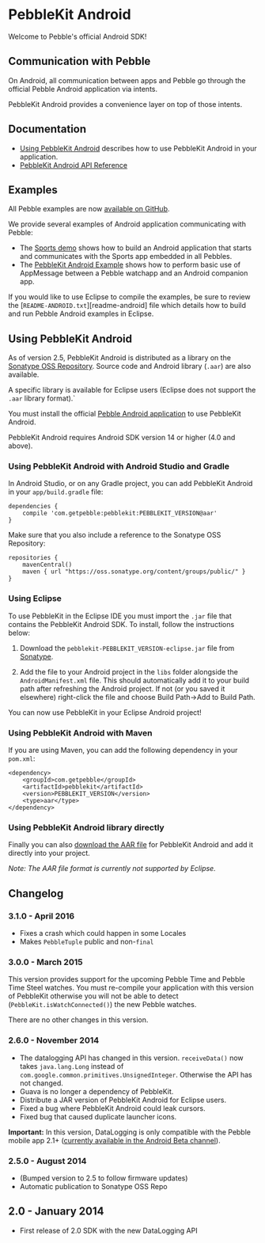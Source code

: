PebbleKit Android
=================

Welcome to Pebble's official Android SDK!

## Communication with Pebble

On Android, all communication between apps and Pebble go through the official
Pebble Android application via intents.

PebbleKit Android provides a convenience layer on top of those intents.

## Documentation

 - [Using PebbleKit
   Android](http://developer.pebble.com/guides/communication/using-pebblekit-android) describes
   how to use PebbleKit Android in your application.
 - [PebbleKit Android API
   Reference](http://developer.getpebble.com/docs/pebblekit-android)

## Examples

All Pebble examples are now [available on
GitHub](https://github.com/pebble-examples).

We provide several examples of Android application communicating with Pebble:

 - The [Sports
   demo](https://github.com/pebble-examples/pebblekit-sports-api-demo/tree/master/Android/PebbleKitSportsAPIDemo)
   shows how to build an Android application that starts and communicates with
   the Sports app embedded in all Pebbles.
 - The [PebbleKit Android Example](https://github.com/pebble-examples/pebblekit-android-example)
   shows how to perform basic use of AppMessage between a Pebble watchapp and an Android companion app.

If you would like to use Eclipse to compile the examples, be sure to review the
[`README-ANDROID.txt`][readme-android] file which details how to build and run Pebble Android
examples in Eclipse.

## Using PebbleKit Android

As of version 2.5, PebbleKit Android is distributed as a library on the
[Sonatype OSS Repository](https://oss.sonatype.org/).  Source code and Android
library (`.aar`) are also available.

A specific library is available for Eclipse users (Eclipse does not support the
`.aar` library format).`

You must install the official [Pebble Android
application](https://play.google.com/store/apps/details?id=com.getpebble.android)
to use PebbleKit Android.

PebbleKit Android requires Android SDK version 14 or higher (4.0 and above).

### Using PebbleKit Android with Android Studio and Gradle

In Android Studio, or on any Gradle project, you can add PebbleKit Android in
your `app/build.gradle` file:

    dependencies {
        compile 'com.getpebble:pebblekit:PEBBLEKIT_VERSION@aar'
    }

Make sure that you also include a reference to the Sonatype OSS Repository:

    repositories {
        mavenCentral()
        maven { url "https://oss.sonatype.org/content/groups/public/" }
    }

### Using Eclipse

To use PebbleKit in the Eclipse IDE you must import the `.jar` file that
contains the PebbleKit Android SDK. To install, follow the instructions below:

1. Download the `pebblekit-PEBBLEKIT_VERSION-eclipse.jar` file from
[Sonatype][jar-download].

2. Add the file to your Android project in the `libs` folder alongside the
`AndroidManifest.xml` file. This should automatically add it to your build path
after refreshing the Android project. If not (or you saved it elsewhere)
right-click the file and choose Build Path->Add to Build Path.

You can now use PebbleKit in your Eclipse Android project!

### Using PebbleKit Android with Maven

If you are using Maven, you can add the following dependency in your `pom.xml`:

    <dependency>
        <groupId>com.getpebble</groupId>
        <artifactId>pebblekit</artifactId>
        <version>PEBBLEKIT_VERSION</version>
        <type>aar</type>
    </dependency>

### Using PebbleKit Android library directly

Finally you can also [download the AAR file][aar-download] for PebbleKit Android
and add it directly into your project.

*Note: The AAR file format is currently not supported by Eclipse.*

## Changelog

### 3.1.0 - April 2016

- Fixes a crash which could happen in some Locales
- Makes `PebbleTuple` public and non-`final`

### 3.0.0 - March 2015

This version provides support for the upcoming Pebble Time and Pebble Time Steel
watches. You must re-compile your application with this version of PebbleKit
otherwise you will not be able to detect (`PebbleKit.isWatchConnected()`) the
new Pebble watches.

There are no other changes in this version.

### 2.6.0 - November 2014

 - The datalogging API has changed in this version. `receiveData()` now takes
   `java.lang.Long` instead of `com.google.common.primitives.UnsignedInteger`.
   Otherwise the API has not changed.
 - Guava is no longer a dependency of PebbleKit.
 - Distribute a JAR version of PebbleKit Android for Eclipse users.
 - Fixed a bug where PebbleKit Android could leak cursors.
 - Fixed bug that caused duplicate launcher icons.

**Important:** In this version, DataLogging is only compatible with the Pebble
mobile app 2.1+ ([currently available in the Android Beta
channel](http://developer.getpebble.com/blog/2014/06/12/Android-Beta-Channel/)).

### 2.5.0 - August 2014

 - (Bumped version to 2.5 to follow firmware updates)
 - Automatic publication to Sonatype OSS Repo

## 2.0 - January 2014

 - First release of 2.0 SDK with the new DataLogging API

[jar-download]: https://oss.sonatype.org/service/local/repositories/releases/content/com/getpebble/pebblekit/PEBBLEKIT_VERSION/pebblekit-PEBBLEKIT_VERSION-eclipse.jar
[aar-download]: https://oss.sonatype.org/service/local/repositories/releases/content/com/getpebble/pebblekit/PEBBLEKIT_VERSION/pebblekit-PEBBLEKIT_VERSION.aar
